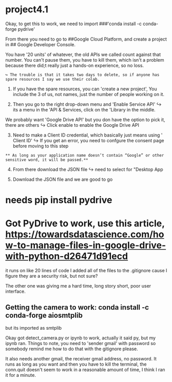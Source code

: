# project4.1

Okay, to get this to work, we need to import ###'conda install -c conda-forge pydrive'

From there you need to go to ##Google Cloud Platform, and create a project in ## Google Developer Console. 

You have '20 units' of whatever, the old APIs we called count against that number. 
You can't pause them, you have to kill them, which isn't a problem because there did;t really just a hands-on experience, so no loss. 

	↪ The trouble is that it takes two days to delete, so if anyone has spare resources I say we use their colab.

1.   If you have the spare resources, you can 'create a new project', You include the 3 of us, not names, just the number of people working on it.

2.  Then you go to the right drop-down menu and 'Enable Service API'
	↪ its a menu in the 'API & Services, click on the 'Library in the middle.


We probably want 'Google Drive API' but you don have the option to pick it, there are others
	↪ Click enable to enable the Google Drive API

3.   Need to make a Client ID credential, which basically just means using ' Client ID'
	↪ If you get an error, you need to confgure the consent page before moving to this step

	** As long as your application name doesn’t contain “Google” or other sensitive word, it will be passed.**

4.   From there download the JSON file
	↪ need to select for "Desktop App

5. Download the JSON file and we are good to go

# needs pip install pydrive

# Got PyDrive to work, use this article, https://towardsdatascience.com/how-to-manage-files-in-google-drive-with-python-d26471d91ecd
it runs on like 20 lines of code
I added all of the files to the .gitignore cause I figure they are a security risk, but not sure?

The other one was giving me a hard time, long story short, poor user interface.



## Getting the camera to work: conda install -c conda-forge aiosmtplib
but its imported as smtplib

Okay got detect_camera.py or ipynb to work, actually it said py, but my ipynb ran.
Things to note, you need to 'sender gmail' with password so somebody remind me how to do that with the gitignore please.

It also needs another gmail, the receiver gmail address, no password. It runs as long as you want and then you have to kill the terminal, 
the conn.quit doesn't seem to work in a reasonable amount of time, I think I ran it for a minute.




